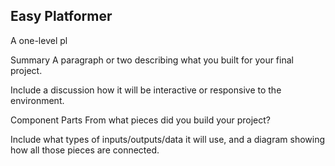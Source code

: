 ## Easy Platformer
A one-level pl

Summary
A paragraph or two describing what you built for your final project.

Include a discussion how it will be interactive or responsive to the environment.

Component Parts
From what pieces did you build your project?

Include what types of inputs/outputs/data it will use, and a diagram showing how all those pieces are connected.
